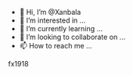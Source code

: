 - 👋 Hi, I’m @Xanbala
- 👀 I’m interested in ...
- 🌱 I’m currently learning ...
- 💞️ I’m looking to collaborate on ...
- 📫 How to reach me ...

<!---
Xanbala/Xanbala is a ✨ special ✨ repository because its `README.md` (this file) appears on your GitHub profile.
You can click the Preview link to take a look at your changes.
--->fx1918


